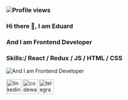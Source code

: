 ### ![Profile views](https://gpvc.arturio.dev/Eduard-Mychka)   
### Hi there 👋, I am Eduard   
### And I am Frontend Developer    
### Skills:/ **React** / Redux / JS / HTML / CSS
![And I am Frontend Developer](https://images.pexels.com/photos/1631677/pexels-photo-1631677.jpeg?auto=compress&cs=tinysrgb&dpr=1&w=500)

[<img src='https://cdn.jsdelivr.net/npm/simple-icons@3.0.1/icons/linkedin.svg' alt='linkedin' height='40'>](https://www.linkedin.com/in/https://www.linkedin.com/in/eduard-mychka-3055851a4//)
[<img src='https://cdn.jsdelivr.net/npm/simple-icons@3.0.1/icons/codewars.svg' alt='codewars' height='40'>](https://www.codewars.com/users/Eduard-Mychka)
[<img src='https://cdn.jsdelivr.net/npm/simple-icons@3.0.1/icons/telegram.svg' alt='telegram' height='40'>](https://t.me/edkowich)
